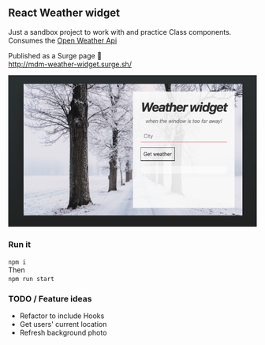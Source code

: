 ## React Weather widget

Just a sandbox project to work with and practice Class components. Consumes the [Open Weather Api](https://openweathermap.org/api "Weather API")

Published as a Surge page 🚀  
http://mdm-weather-widget.surge.sh/


![Screenshot](https://github.com/MartinDM/React-weather-widget/blob/master/public/screengrab.png?raw=true) 

### Run it
`npm i`  
Then  
`npm run start`

### TODO / Feature ideas
* Refactor to include Hooks
* Get users' current location
* Refresh background photo